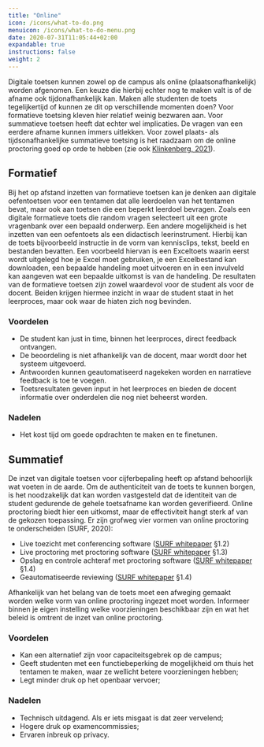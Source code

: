 ```yaml
---
title: "Online"
icon: /icons/what-to-do.png
menuicon: /icons/what-to-do-menu.png
date: 2020-07-31T11:05:44+02:00
expandable: true
instructions: false
weight: 2
---
```


Digitale toetsen kunnen zowel op de campus als online (plaatsonafhankelijk) worden afgenomen. Een keuze die hierbij echter nog te maken valt is of de afname ook tijdonafhankelijk kan. Maken alle studenten de toets tegelijkertijd of kunnen ze dit op verschillende momenten doen? Voor formatieve toetsing kleven hier relatief weinig bezwaren aan. Voor summatieve toetsen heeft dat echter wel implicaties. De vragen van een eerdere afname kunnen immers uitlekken. Voor zowel plaats- als tijdsonafhankelijke summatieve toetsing is het raadzaam om de online proctoring goed op orde te hebben (zie ook [Klinkenberg, 2021](https://www.onderwijskennis.nl/sites/onderwijskennis/files/media-files/Thema%205%20-%20Sharon%20Klinkenberg.pdf)).

## Formatief

Bij het op afstand inzetten van formatieve toetsen kan je denken aan digitale oefentoetsen voor een tentamen dat alle leerdoelen van het tentamen bevat, maar ook aan toetsen die een beperkt leerdoel bevragen. Zoals een digitale formatieve toets die random vragen selecteert uit een grote vragenbank over een bepaald onderwerp. Een andere mogelijkheid is het inzetten van een oefentoets als een didactisch leerinstrument. Hierbij kan de toets bijvoorbeeld instructie in de vorm van kennisclips, tekst, beeld en bestanden bevatten. Een voorbeeld hiervan is een Exceltoets waarin eerst wordt uitgelegd hoe je Excel moet gebruiken, je een Excelbestand kan downloaden, een bepaalde handeling moet uitvoeren en in een invulveld kan aangeven wat een bepaalde uitkomst is van de handeling.
De resultaten van de formatieve toetsen zijn zowel waardevol voor de student als voor de docent. Beiden krijgen hiermee inzicht in waar de student staat in het leerproces, maar ook waar de hiaten zich nog bevinden.

### Voordelen  

+ De student kan just in time, binnen het leerproces, direct feedback ontvangen.
+ De beoordeling is niet afhankelijk van de docent, maar wordt door het systeem uitgevoerd.
+ Antwoorden kunnen geautomatiseerd nagekeken worden en narratieve feedback is toe te voegen.
+ Toetsresultaten geven input in het leerproces en bieden de docent informatie over onderdelen die nog niet beheerst worden.

### Nadelen  

- Het kost tijd om goede opdrachten te maken en te finetunen.

## Summatief

De inzet van digitale toetsen voor cijferbepaling heeft op afstand behoorlijk wat voeten in de aarde. Om de authenticiteit van de toets te kunnen borgen, is het noodzakelijk dat kan worden vastgesteld dat de identiteit van de student gedurende de gehele toetsafname kan worden geverifieerd.
Online proctoring biedt hier een uitkomst, maar de effectiviteit hangt sterk af van de gekozen toepassing. Er zijn grofweg vier vormen van online proctoring te onderscheiden (SURF, 2020):

*	Live toezicht met conferencing software ([SURF whitepaper](https://www.surf.nl/whitepaper-online-proctoring-surveilleren-op-afstand) §1.2)
*	Live proctoring met proctoring software ([SURF whitepaper](https://www.surf.nl/whitepaper-online-proctoring-surveilleren-op-afstand) §1.3)
*	Opslag en controle achteraf met proctoring software ([SURF whitepaper](https://www.surf.nl/whitepaper-online-proctoring-surveilleren-op-afstand) §1.4)
*	Geautomatiseerde reviewing ([SURF whitepaper](https://www.surf.nl/whitepaper-online-proctoring-surveilleren-op-afstand) §1.4)

Afhankelijk van het belang van de toets moet een afweging gemaakt worden welke vorm van online proctoring ingezet moet worden. Informeer binnen je eigen instelling welke voorzieningen beschikbaar zijn en wat het beleid is omtrent de inzet van online proctoring.

### Voordelen

+ Kan een alternatief zijn voor capaciteitsgebrek op de campus;
+ Geeft studenten met een functiebeperking de mogelijkheid om thuis het tentamen te maken, waar ze wellicht betere voorzieningen hebben;
+ Legt minder druk op het openbaar vervoer;

### Nadelen

- Technisch uitdagend. Als er iets misgaat is dat zeer vervelend;
- Hogere druk op examencommissies;
- Ervaren inbreuk op privacy.

